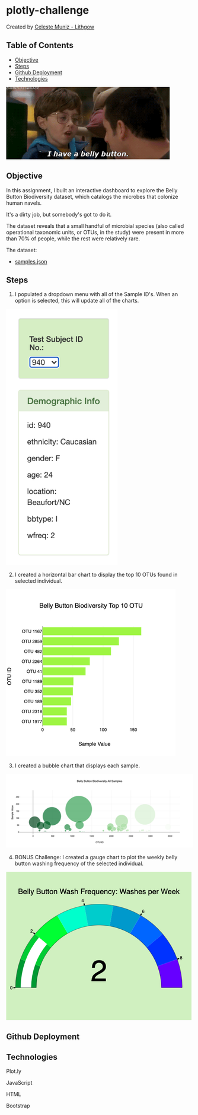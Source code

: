 # plotly-challenge

Created by [Celeste Muniz - Lithgow](https://github.com/celeste1030)

## Table of Contents
* [Objective](#objective)
* [Steps](#steps)
* [Github Deployment](#github-deployment)
* [Technologies](#technologies)

![belly button truth](Images/bellybutton.gif)

## Objective

In this assignment, I built an interactive dashboard to explore the Belly Button Biodiversity dataset, which catalogs the microbes that colonize human navels.

It's a dirty job, but somebody's got to do it.

The dataset reveals that a small handful of microbial species (also called operational taxonomic units, or OTUs, in the study) were present in more than 70% of people, while the rest were relatively rare.

The dataset:
* [samples.json](samples.json)

## Steps

1. I populated a dropdown menu with all of the Sample ID's. When an option is selected, this will update all of the charts.


<img src="Charts/drop.png" width=300>

2. I created a horizontal bar chart to display the top 10 OTUs found in selected individual.

![horizontal bar](Charts/hbar.png)

3. I created a bubble chart that displays each sample.

![bubble](Charts/bubble.png)

4. BONUS Challenge: I created a gauge chart to plot the weekly belly button washing frequency of the selected individual.

![gauge](Charts/gauge.png)

## Github Deployment 


## Technologies

Plot.ly

JavaScript

HTML

Bootstrap


